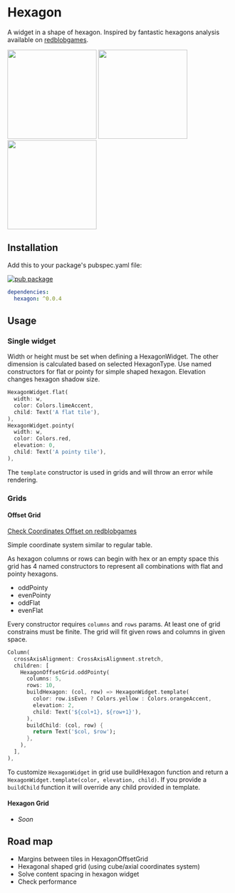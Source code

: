 # Hexagon

A widget in a shape of hexagon.
Inspired by fantastic hexagons analysis available on [redblobgames](https://www.redblobgames.com/grids/hexagons/).

<img src="https://raw.githubusercontent.com/rSquared-software/flutter-hexagon/master/example/hexagon_example_1.png" width="200"> <img src="https://raw.githubusercontent.com/rSquared-software/flutter-hexagon/master/example/hexagon_example_2.png" width="200"> <img src="https://raw.githubusercontent.com/rSquared-software/flutter-hexagon/master/example/hexagon_example_3.png" width="200">

## Installation
Add this to your package's pubspec.yaml file:

[![pub package](https://img.shields.io/pub/v/hexagon.svg)](https://pub.dev/packages/hexagon)

```yaml
dependencies:
  hexagon: ^0.0.4
```

## Usage

### Single widget
Width or height must be set when defining a HexagonWidget. The other dimension is calculated based on selected HexagonType.
Use named constructors for flat or pointy for simple shaped hexagon. Elevation changes hexagon shadow size.

```dart
HexagonWidget.flat(
  width: w,
  color: Colors.limeAccent,
  child: Text('A flat tile'),
),
HexagonWidget.pointy(
  width: w,
  color: Colors.red,
  elevation: 0,
  child: Text('A pointy tile'),
),
```

The `template` constructor is used in grids and will throw an error while rendering.

### Grids
#### Offset Grid
[Check Coordinates Offset on redblobgames](https://www.redblobgames.com/grids/hexagons/#coordinates-offset)

Simple coordinate system similar to regular table.

As hexagon columns or rows can begin with hex or an empty space this grid has 4 named constructors to represent all combinations with flat and pointy hexagons.
* oddPointy
* evenPointy
* oddFlat
* evenFlat

Every constructor requires `columns` and `rows` params.
At least one of grid constrains must be finite. The grid will fit given rows and columns in given space.

```dart
Column(
  crossAxisAlignment: CrossAxisAlignment.stretch,
  children: [
    HexagonOffsetGrid.oddPointy(
      columns: 5,
      rows: 10,
      buildHexagon: (col, row) => HexagonWidget.template(
        color: row.isEven ? Colors.yellow : Colors.orangeAccent,
        elevation: 2,
        child: Text('${col+1}, ${row+1}'),
      ),
      buildChild: (col, row) {
        return Text('$col, $row');
      },
    ),
  ],
),
```

To customize `HexagonWidget` in grid use buildHexagon function and return a `HexagonWidget.template(color, elevation, child)`.
If you provide a `buildChild` function it will override any child provided in template.

#### Hexagon Grid

* _Soon_

## Road map

* Margins between tiles in HexagonOffsetGrid
* Hexagonal shaped grid (using cube/axial coordinates system)
* Solve content spacing in hexagon widget
* Check performance